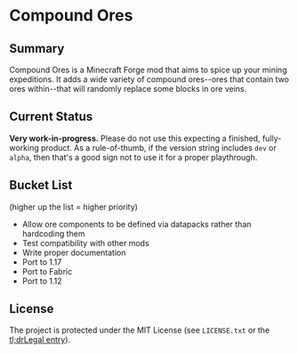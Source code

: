 # Compound Ores

## Summary

Compound Ores is a Minecraft Forge mod that aims to spice up your mining expeditions. It adds a wide variety of compound
ores--ores that contain two ores within--that will randomly replace some blocks in ore veins.

## Current Status

**Very work-in-progress.** Please do not use this expecting a finished, fully-working product. As a rule-of-thumb, if
the version string includes `dev` or `alpha`, then that's a good sign not to use it for a proper playthrough.

## Bucket List

(higher up the list = higher priority)

* Allow ore components to be defined via datapacks rather than hardcoding them
* Test compatibility with other mods
* Write proper documentation
* Port to 1.17
* Port to Fabric
* Port to 1.12

## License

The project is protected under the MIT License (see `LICENSE.txt` or the
[tl;drLegal entry](https://tldrlegal.com/license/mit-license)).